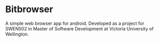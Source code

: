# Bitbrowser
A simple web browser app for android. Developed as a project for SWEN502 in Master of Software Development at Victoria University of Wellington.
